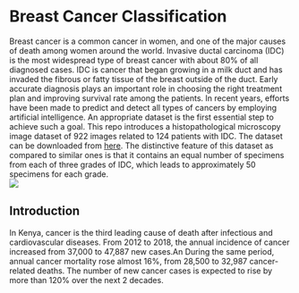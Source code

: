 # Breast Cancer Classification  
Breast cancer is a common cancer in women, and one of the major causes of death among women around the world. 
Invasive ductal carcinoma (IDC) is the most widespread type of breast cancer with about 80% of all diagnosed cases. 
IDC is cancer that began growing in a milk duct and has invaded the fibrous or fatty tissue of the breast outside of the duct. 
Early accurate diagnosis plays an important role in choosing the right treatment plan and improving survival rate among the patients. 
In recent years, efforts have been made to predict and detect all types of cancers by employing artificial intelligence. 
An appropriate dataset is the first essential step to achieve such a goal. 
This repo introduces a histopathological microscopy image dataset of 922 images related to 124 patients with IDC. 
The dataset can be downloaded from [here](https://drive.google.com/file/d/1gfjK-_nLN5PnSb-UWKkWUJpIQxhJGSJQ/view?usp=sharing). 
The distinctive feature of this dataset as compared to similar ones is that it contains an 
equal number of specimens from each of three grades of IDC, which leads to approximately 50 specimens for each grade.  
![](https://upload.wikimedia.org/wikipedia/commons/thumb/4/47/Lobules_and_ducts_of_the_breast.jpg/504px-Lobules_and_ducts_of_the_breast.jpg)  

## Introduction  
In Kenya, cancer is the third leading cause of death after infectious and cardiovascular diseases. 
From 2012 to 2018, the annual incidence of cancer increased from 37,000 to 47,887 new cases.An
During the same period, annual cancer mortality rose almost 16%, from 28,500 to 32,987 cancer-related deaths. 
The number of new cancer cases is expected to rise by more than 120% over the next 2 decades.
